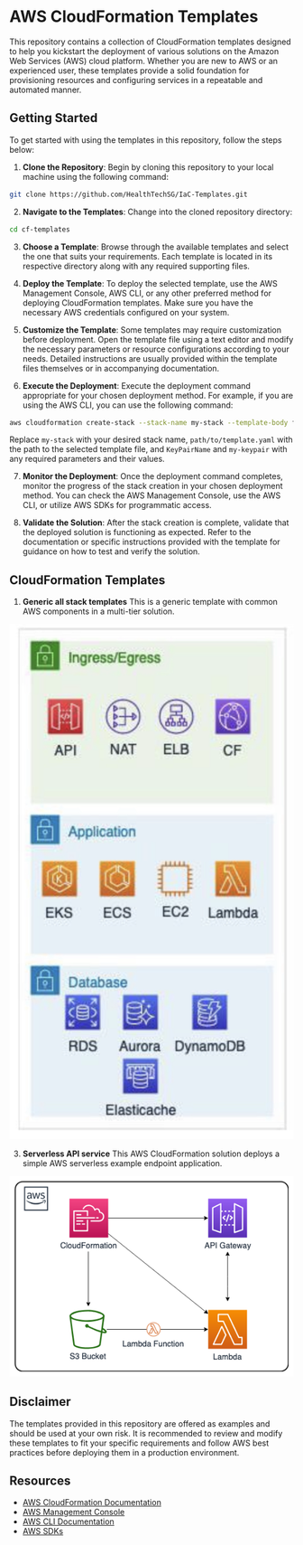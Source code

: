 # AWS CloudFormation Templates

This repository contains a collection of CloudFormation templates designed to help you kickstart the deployment of various solutions on the Amazon Web Services (AWS) cloud platform. Whether you are new to AWS or an experienced user, these templates provide a solid foundation for provisioning resources and configuring services in a repeatable and automated manner.

## Getting Started

To get started with using the templates in this repository, follow the steps below:

1. **Clone the Repository**: Begin by cloning this repository to your local machine using the following command:

```bash
git clone https://github.com/HealthTechSG/IaC-Templates.git
```

2. **Navigate to the Templates**: Change into the cloned repository directory:

```bash
cd cf-templates
```

3. **Choose a Template**: Browse through the available templates and select the one that suits your requirements. Each template is located in its respective directory along with any required supporting files.

4. **Deploy the Template**: To deploy the selected template, use the AWS Management Console, AWS CLI, or any other preferred method for deploying CloudFormation templates. Make sure you have the necessary AWS credentials configured on your system.

5. **Customize the Template**: Some templates may require customization before deployment. Open the template file using a text editor and modify the necessary parameters or resource configurations according to your needs. Detailed instructions are usually provided within the template files themselves or in accompanying documentation.

6. **Execute the Deployment**: Execute the deployment command appropriate for your chosen deployment method. For example, if you are using the AWS CLI, you can use the following command:

```bash
aws cloudformation create-stack --stack-name my-stack --template-body file://path/to/template.yaml --parameters ParameterKey=KeyPairName,ParameterValue=my-keypair
```
Replace `my-stack` with your desired stack name, `path/to/template.yaml` with the path to the selected template file, and `KeyPairName` and `my-keypair` with any required parameters and their values.

7. **Monitor the Deployment**: Once the deployment command completes, monitor the progress of the stack creation in your chosen deployment method. You can check the AWS Management Console, use the AWS CLI, or utilize AWS SDKs for programmatic access.

8. **Validate the Solution**: After the stack creation is complete, validate that the deployed solution is functioning as expected. Refer to the documentation or specific instructions provided with the template for guidance on how to test and verify the solution.

## CloudFormation Templates

1. **Generic all stack templates**
This is a generic template with common AWS components in a multi-tier solution.
<img src="generic_stack.png" alt="Generic Stack"/>

3. **Serverless API service**
This AWS CloudFormation solution deploys a simple AWS serverless example endpoint application.
<img src="serverless-cft.png" alt="AWS Serverless" />

## Disclaimer

The templates provided in this repository are offered as examples and should be used at your own risk. It is recommended to review and modify these templates to fit your specific requirements and follow AWS best practices before deploying them in a production environment.

## Resources

- [AWS CloudFormation Documentation](https://docs.aws.amazon.com/cloudformation)
- [AWS Management Console](https://console.aws.amazon.com)
- [AWS CLI Documentation](https://awscli.amazonaws.com/v2/documentation)
- [AWS SDKs](https://aws.amazon.com/tools/)
